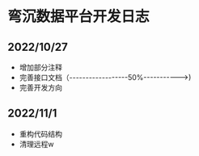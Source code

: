 # 弯沉数据平台开发日志

## 2022/10/27
- 增加部分注释
- 完善接口文档（------------------50%----------->)
- 完善开发方向

## 2022/11/1
- 重构代码结构
- 清理远程w
<!--stackedit_data:
eyJoaXN0b3J5IjpbMTI0NDUxNDEzOSwtNDM1ODc0MDIzLC03Mz
A4NzI3MjUsODQ1Njc2MTA0XX0=
-->